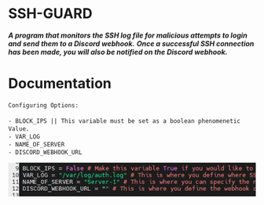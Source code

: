 # SSH-GUARD #

___A program that monitors the SSH log file for malicious attempts to login and send them to a Discord webhook.___
___Once a successful SSH connection has been made, you will also be notified on the Discord webhook.___

Documentation
=============

    Configuring Options:
    
    - BLOCK_IPS || This variable must be set as a boolean phenomenetic Value.
    - VAR_LOG
    - NAME_OF_SERVER
    - DISCORD_WEBHOOK_URL

![alt text](https://github.com/ethicalpunk/ssh-guard/blob/main/docmentation/images/config_documentation.png?raw=true)
